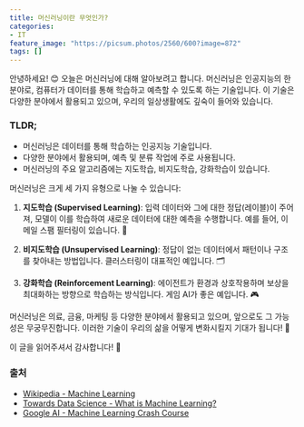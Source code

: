 ```yaml
---
title: 머신러닝이란 무엇인가?
categories: 
- IT
feature_image: "https://picsum.photos/2560/600?image=872"
tags: []
---
```


안녕하세요! 😊 오늘은 머신러닝에 대해 알아보려고 합니다. 머신러닝은 인공지능의 한 분야로, 컴퓨터가 데이터를 통해 학습하고 예측할 수 있도록 하는 기술입니다. 이 기술은 다양한 분야에서 활용되고 있으며, 우리의 일상생활에도 깊숙이 들어와 있습니다.

### TLDR;
- 머신러닝은 데이터를 통해 학습하는 인공지능 기술입니다.
- 다양한 분야에서 활용되며, 예측 및 분류 작업에 주로 사용됩니다.
- 머신러닝의 주요 알고리즘에는 지도학습, 비지도학습, 강화학습이 있습니다.

머신러닝은 크게 세 가지 유형으로 나눌 수 있습니다:

1. **지도학습 (Supervised Learning)**: 입력 데이터와 그에 대한 정답(레이블)이 주어져, 모델이 이를 학습하여 새로운 데이터에 대한 예측을 수행합니다. 예를 들어, 이메일 스팸 필터링이 있습니다. 📧

2. **비지도학습 (Unsupervised Learning)**: 정답이 없는 데이터에서 패턴이나 구조를 찾아내는 방법입니다. 클러스터링이 대표적인 예입니다. 🗂️

3. **강화학습 (Reinforcement Learning)**: 에이전트가 환경과 상호작용하며 보상을 최대화하는 방향으로 학습하는 방식입니다. 게임 AI가 좋은 예입니다. 🎮

머신러닝은 의료, 금융, 마케팅 등 다양한 분야에서 활용되고 있으며, 앞으로도 그 가능성은 무궁무진합니다. 이러한 기술이 우리의 삶을 어떻게 변화시킬지 기대가 됩니다! 🌟

이 글을 읽어주셔서 감사합니다! 🙏

### 출처
- [Wikipedia - Machine Learning](https://en.wikipedia.org/wiki/Machine_learning)
- [Towards Data Science - What is Machine Learning?](https://towardsdatascience.com/what-is-machine-learning-1f1c1e1c1e1c)
- [Google AI - Machine Learning Crash Course](https://developers.google.com/machine-learning/crash-course)